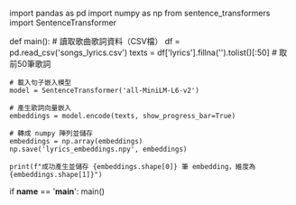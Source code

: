 import pandas as pd
import numpy as np
from sentence_transformers import SentenceTransformer

def main():
    # 讀取歌曲歌詞資料（CSV檔）
    df = pd.read_csv('songs_lyrics.csv')
    texts = df['lyrics'].fillna('').tolist()[:50]  # 取前50筆歌詞

    # 載入句子嵌入模型
    model = SentenceTransformer('all-MiniLM-L6-v2')

    # 產生歌詞向量嵌入
    embeddings = model.encode(texts, show_progress_bar=True)

    # 轉成 numpy 陣列並儲存
    embeddings = np.array(embeddings)
    np.save('lyrics_embeddings.npy', embeddings)

    print(f"成功產生並儲存 {embeddings.shape[0]} 筆 embedding，維度為 {embeddings.shape[1]}")

if __name__ == '__main__':
    main()
